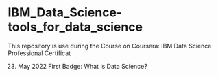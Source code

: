# IBM_Data_Science-tools_for_data_science

This repository is use during the Course on Coursera: IBM Data Science Professional Certificat

23. May 2022
First Badge: What is Data Science?
